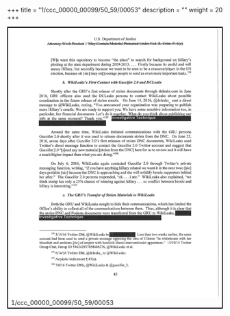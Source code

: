 +++
title = "1/ccc_00000_00099/50_59/00053"
description = ""
weight = 20
+++

<table style="border:2px solid black;max-width:800px;max-height:800px;" 
><tr><td>
<img class="center-fit-jpg"
src="/jpg_/jpg_mueller_report_searchable_053.jpg">
1/ccc_00000_00099/50_59/00053
</img></td></tr></table>
